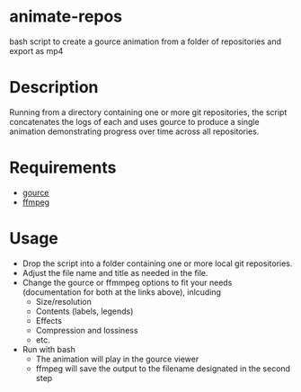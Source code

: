 # animate-repos
bash script to create a gource animation from a folder of repositories and export as mp4

# Description
Running from a directory containing one or more git repositories, the script concatenates the logs of each and uses gource to produce a single animation demonstrating progress over time across all repositories.

# Requirements
- [gource](https://gource.io/)
- [ffmpeg](https://ffmpeg.org/)

# Usage
- Drop the script into a folder containing one or more local git repositories. 
- Adjust the file name and title as needed in the file. 
- Change the gource or ffmmpeg options to fit your needs (documentation for both at the links above), inlcuding
  - Size/resolution
  - Contents (labels, legends)
  - Effects
  - Compression and lossiness
  - etc.
- Run with bash
  - The animation will play in the gource viewer
  - ffmpeg will save the output to the filename designated in the second step 
